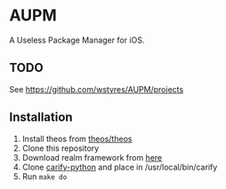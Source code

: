 # AUPM

A Useless Package Manager for iOS.

## TODO

See https://github.com/wstyres/AUPM/projects

## Installation

1. Install theos from [theos/theos](https://www.github.com/theos/theos)
2. Clone this repository
3. Download realm framework from [here](https://realm.io/docs/objc/latest/)
4. Clone [carify-python](https://www.github.com/wstyres/carify-python) and place in /usr/local/bin/carify
3. Run `make do`
